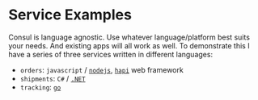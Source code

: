 # Service Examples

Consul is language agnostic. Use whatever language/platform best suits your needs. And existing apps will all work as well. To demonstrate this I have a series of three services written in different languages:

- `orders`: `javascript` / [`nodejs`](https://nodejs.org/), [`hapi`](https://hapi.dev/) web framework
- `shipments`: `C#` / [`.NET`](https://dot.net/)
- `tracking`: [`go`](https://go.dev/)
